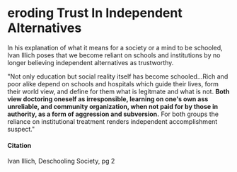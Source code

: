 # eroding Trust In Independent Alternatives

In his explanation of what it means for a society or a mind to be schooled, Ivan Illich poses that we become reliant on schools and institutions by no longer believing independent alternatives as trustworthy. 

"Not only education but social reality itself has become schooled...Rich and poor alike depend on schools and hospitals which guide their lives, form their world view, and define for them what is legitmate and what is not. **Both view doctoring oneself as irresponsible, learning on one's own ass unreliable, and community organization, when not paid for by those in authority, as a form of aggression and subversion.** For both groups the reliance on institutional treatment renders independent accomplishment suspect."

#### Citation
Ivan Illich, Deschooling Society, pg 2

